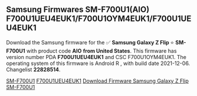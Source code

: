 <h2>Samsung Firmwares SM-F700U1(AIO) F700U1UEU4EUK1/F700U1OYM4EUK1/F700U1UEU4EUK1</h2>
Download the Samsung firmware for the ✅ <strong>Samsung Galaxy Z Flip </strong> ⭐ <strong>SM-F700U1</strong> with product code <strong>AIO</strong> <strong> from United States</strong>. This firmware has version number PDA <strong>F700U1UEU4EUK1</strong> and CSC F700U1OYM4EUK1. The operating system of this firmware is Android R , with build date 2021-12-06. Changelist <strong>22828514</strong>.


[SM-F700U1](https://samfirm.shop/samsung/model/SM-F700U1)
[F700U1UEU4EUK1](https://samfirm.shop/samsung/pda/F700U1UEU4EUK1)
[Download Firmware Samsung Galaxy Z Flip SM-F700U1](https://samfirm.shop/samsung/firmware/480411)

